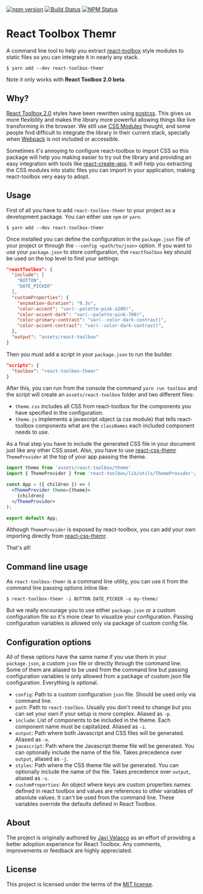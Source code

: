[![npm version](https://img.shields.io/npm/v/react-toolbox-themr.svg?style=flat-square)](https://www.npmjs.com/package/react-toolbox-themr)
[![Build Status](http://img.shields.io/travis/javivelasco/react-toolbox-themr/master.svg?style=flat-square)](https://travis-ci.org/react-toolbox/react-toolbox-themr)
[![NPM Status](http://img.shields.io/npm/dm/react-toolbox-themr.svg?style=flat-square)](https://www.npmjs.com/package/react-toolbox-themr)

# React Toolbox Themr

A command line tool to help you extract [react-toolbox](www.react-toolbox.com) style modules to static files so you can integrate it in nearly any stack.

```
$ yarn add --dev react-toolbox-themr
```

Note it only works with **React Toolbox 2.0 beta**.

## Why?

[React Toolbox 2.0](https://github.com/react-toolbox/react-toolbox/releases) styles have been rewritten using [postcss](https://github.com/postcss/postcss). This gives us more flexibility and makes the library more powerful allowing things like live transforming in the browser. We still use [CSS Modules](https://github.com/css-modules/css-modules) thought, and some people find difficult to integrate the library in their current stack, specially when [Webpack](https://webpack.github.io/) is not included or accessible.

Sometimes it's annoying to configure react-toolbox to import CSS so this package will help you making easier to try out the library and providing an easy integration with tools like [react-create-app](https://github.com/facebookincubator/create-react-app). It will help you extracting the CSS modules into static files you can import in your application, making react-toolbox very easy to adopt.

## Usage

First of all you have to add `react-toolbox-themr` to your project as a development package. You can either use `npm` or `yarn`.

```
$ yarn add --dev react-toolbox-themr
```

Once installed you can define the configuration in the `package.json` file of your project or through the `--config <path/to/json>` option. If you want to use your `package.json` to store configuration, the `reactToolbox` key should be used on the top level to find your settings:

```json
"reactToolbox": {
  "include": [
    "BUTTON",
    "DATE_PICKER"
  ],
  "customProperties": {
    "animation-duration": "0.3s",
    "color-accent": "var(--palette-pink-a200)",
    "color-accent-dark": "var(--palette-pink-700)",
    "color-primary-contrast": "var(--color-dark-contrast)",
    "color-accent-contrast": "var(--color-dark-contrast)",
  },
  "output": "assets/react-toolbox"
}
```

Then you must add a script in your `package.json` to run the builder.

```json
"scripts": {
  "toolbox": "react-toolbox-themr"
}
```

After this, you can run from the console the command `yarn run toolbox` and the script will create an `assets/react-toolbox` folder and two different files:

- `theme.css` includes all CSS from react-toolbox for the components you have specified in the configuration.
- `theme.js` implements a javascript object (a css module) that tells react-toolbox components what are the `classNames` each included component needs to use.

As a final step you have to include the generated CSS file in your document just like any other CSS asset. Also, you have to use [react-css-themr](www.github.com/javivelasco/react-css-themr) `ThemeProvider` at the top of your app passing the theme.

```jsx
import theme from 'assets/react-toolbox/theme'
import { ThemeProvider } from 'react-toolbox/lib/utils/ThemeProvider';

const App = ({ children }) => (  
  <ThemeProvider theme={theme}>
    {children}
  </ThemeProvider>
);

export default App;
```

Although `ThemeProvider` is exposed by react-toolbox, you can add your own importing directly from [react-css-themr](www.github.com/javivelasco/react-css-themr).


That's all!

## Command line usage

As `react-toolbox-themr` is a command line utility, you can use it from the command line passing options inline like:

```
$ react-toolbox-themr -i BUTTON DATE_PICKER -o my-theme/
```

But we really encourage you to use either `package.json` or a custom configuration file so it's more clear to visualize your configuration. Passing configuration variables is allowed only via package of custom config file.


## Configuration options

All of these options have the same name if you use them in your `package.json`, a custom `json` file or directly through the command line. Some of them are aliased to be used from the command line but passing configuration variables is only allowed from a package of custom json file configuration. Everything is optional.

- `config`: Path to a custom configuration `json` file. Should be used only via command line.
- `path`: Path to `react-toolbox`. Usually you don't need to change but you can set your own if your setup is more complex. Aliased as `-p`.
- `include`: List of components to be included in the theme. Each component name must be capitalized. Aliased as `-i`.
- `output`: Path where both Javascript and CSS files will be generated. Aliased as `-o`.
- `javascript`: Path where the Javascript theme file will be generated. You can optionally include the name of the file. Takes precedence over `output`, aliased as `-j`.
- `styles`: Path where the CSS theme file will be generated. You can optionally include the name of the file. Takes precedence over `output`, aliased as `-s`.
- `customProperties`: An object where keys are custom properties names defined in react toolbox and values are references to other variables of absolute values. It can't be used from the command line. These variables override the defaults defined in React Toolbox.

## About

The project is originally authored by [Javi Velasco](www.twitter.com/javivelasco) as an effort of providing a better adoption experience for React Toolbox. Any comments, improvements or feedback are highly appreciated.

## License
This project is licensed under the terms of the [MIT license](https://github.com/react-toolbox/react-toolbox-themr/blob/master/LICENSE).
